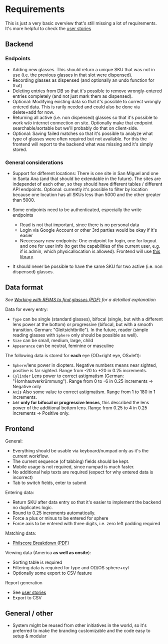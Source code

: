 # Requirements

This is just a very basic overview that's still missing a lot of requirements. It's more helpful to check the [user stories](./user-stories)

## Backend

### Endpoints

- Adding new glasses. This should return a unique SKU that was not in use (i.e. the previous glasses in that slot were dispensed).
- Recording glasses as dispensed (and optionally an undo function for that)
- Deleting entries from DB so that it's possible to remove wrongly-entered entries completely (and not just mark them as dispensed).
- Optional: Modifying existing data so that it's possible to correct wrongly entered data. This is rarily needed and could also be done via delete+add for now.
- Returning all active (i.e. non dispensed) glasses so that it's possible to work w/o internet connection on site. Optionally make that endpoint searchable/sortable but we'll probably do that on client-side.
- Optional: Saving failed matches so that it's possible to analyze what type of glasses were often required but not available. For this the frontend will report to the backend what was missing and it's simply stored.

### General considerations

- Support for different locations: There is one site in San Miguel and one in Santa Ana (and that should be extendable in the future). The sites are independet of each other, so they should have different tables / different API endpoints. Optional: currently it's possible to filter by location because one location has all SKUs less than 5000 and the other greater than 5000.
- Some endpoints need to be authenticated, especially the write endpoints

  - Read is not that important, since there is no personal data
  - Login via Google Account or other 3rd parties would be okay if it's easier
  - Neccessary new endpoints: One endpoint for login, one for logout and one for user info (to get the capabilities of the current user, e.g. if is admin, which physicallocation is allowed). Frontend will use [this library](https://auth.nuxtjs.org/schemes/local#options)

- It should never be possible to have the same SKU for two active (i.e. non dispensed) glasses.

## Data format

_See [Working with REIMS to find glasses (PDF)](/working-with-reims.pdf) for a detailled explanation_

Data for every entry:

- `Type` can be single (standard glasses), bifocal (single, but with a different lens power at the bottom) or progressive (bifocal, but with a smooth transition. German: "Gleitsichtbrille"). In the future, reader (simple reading glasses with `Sphere` only should be possible as well).
- `Size` can be small, medium, large, child
- `Appearance` can be neutral, feminine or masculine

The following data is stored for **each** eye (OD=right eye, OS=left):

- `Sphere`/lens power in diopters. Negative numbers means near sighted, positive is far sighted. Range from -20 to +20 in 0.25 increments.
- `Cylinder` Lens power to correct astigmatism (German: "Hornhautverkrümmung"). Range from 0 to -6 in 0.25 increments => Negative only
- `Axis` Also some value to correct astigmatism. Range from 1 to 180 in 1 increments.
- `Add` **only for bifocal or progressive lenses**, this described the lens power of the additional bottom lens. Range from 0.25 to 4 in 0.25 increments => Positive only.

## Frontend

General:

- Everything should be usable via keyboard/numpad only as it's the current workflow.
- The current sequence (of tabbing) fields should be kept.
- Mobile usage is not required, since numpad is much faster.
- No additional help texts are required (expect for why entered data is incorrect)
- Tab to switch fields, enter to submit

Entering data:

- Return SKU after data entry so that it's easier to implement the backend no duplicates logic.
- Round to 0.25 increments automatically.
- Force a plus or minus to be entered for sphere
- Force axis to be entered with three digits, i.e. zero left padding required

Matching data:

- [Philscore Breakdown (PDF)](/philscore-breakdown.pdf)

Viewing data (America **as well as onsite**):

- Sorting table is required
- Filtering data is required for type and OD/OS sphere+cyl
- Optionally some export to CSV feature

Report generation

- See [user stories](user-stories#inventory-analysis)
- Export to CSV

## General / other

- System might be reused from other initiatives in the world, so it's preferred to make the branding customizable and the code easy to setup & modular
